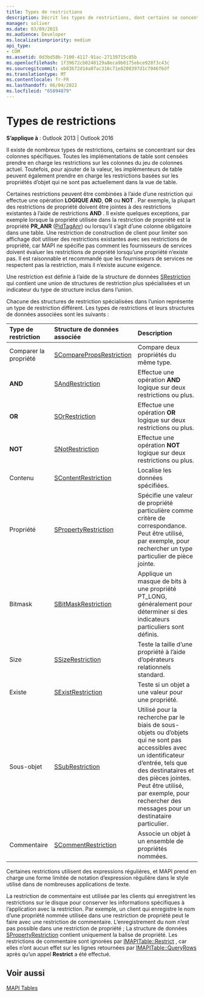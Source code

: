 ```yaml
---
title: Types de restrictions
description: Décrit les types de restrictions, dont certains se concentrent sur des colonnes spécifiques. Cela s’applique à Outlook 2013 et Outlook 2016.
manager: soliver
ms.date: 03/09/2015
ms.audience: Developer
ms.localizationpriority: medium
api_type:
- COM
ms.assetid: 0d3bd58b-7100-4117-91ac-27139715c85b
ms.openlocfilehash: 1f39672cb0240129a8eca9b0175ebce928f3c43c
ms.sourcegitcommit: eb83b72d14a07ac316c71e8208397d1c7046f6df
ms.translationtype: MT
ms.contentlocale: fr-FR
ms.lasthandoff: 06/04/2022
ms.locfileid: "65894879"
---
```

# <a name="types-of-restrictions"></a>Types de restrictions

  
  
**S’applique à** : Outlook 2013 | Outlook 2016 
  
Il existe de nombreux types de restrictions, certains se concentrant sur des colonnes spécifiques. Toutes les implémentations de table sont censées prendre en charge les restrictions sur les colonnes du jeu de colonnes actuel. Toutefois, pour ajouter de la valeur, les implémenteurs de table peuvent également prendre en charge les restrictions basées sur les propriétés d’objet qui ne sont pas actuellement dans la vue de table.
  
Certaines restrictions peuvent être combinées à l’aide d’une restriction qui effectue une opération **LOGIQUE AND**, **OR** ou **NOT** . Par exemple, la plupart des restrictions de propriété doivent être jointes à des restrictions existantes à l’aide de restrictions **AND** . Il existe quelques exceptions, par exemple lorsque la propriété utilisée dans la restriction de propriété est la propriété **PR_ANR** ([PidTagAnr](pidtaganr-canonical-property.md)) ou lorsqu’il s’agit d’une colonne obligatoire dans une table. Une restriction de construction de client pour limiter son affichage doit utiliser des restrictions existantes avec ses restrictions de propriété, car MAPI ne spécifie pas comment les fournisseurs de services doivent évaluer les restrictions de propriété lorsqu’une propriété n’existe pas. Il est raisonnable et recommandé que les fournisseurs de services ne respectent pas la restriction, mais il n’existe aucune exigence. 
  
Une restriction est définie à l’aide de la structure de données [SRestriction](srestriction.md) qui contient une union de structures de restriction plus spécialisées et un indicateur du type de structure inclus dans l’union. 
  
Chacune des structures de restriction spécialisées dans l’union représente un type de restriction différent. Les types de restrictions et leurs structures de données associées sont les suivants :
  
|**Type de restriction**|**Structure de données associée**|**Description**|
|:-----|:-----|:-----|
|Comparer la propriété  <br/> |[SComparePropsRestriction](scomparepropsrestriction.md) <br/> |Compare deux propriétés du même type. |
|**AND** <br/> |[SAndRestriction](sandrestriction.md) <br/> |Effectue une opération **AND** logique sur deux restrictions ou plus. |
|**OR** <br/> |[SOrRestriction](sorrestriction.md) <br/> |Effectue une opération **OR** logique sur deux restrictions ou plus. |
|**NOT** <br/> |[SNotRestriction](snotrestriction.md) <br/> |Effectue une opération **NOT** logique sur deux restrictions ou plus. |
|Contenu  <br/> |[SContentRestriction](scontentrestriction.md) <br/> |Localise les données spécifiées. |
|Propriété  <br/> |[SPropertyRestriction](spropertyrestriction.md) <br/> |Spécifie une valeur de propriété particulière comme critère de correspondance. Peut être utilisé, par exemple, pour rechercher un type particulier de pièce jointe. |
|Bitmask  <br/> |[SBitMaskRestriction](sbitmaskrestriction.md) <br/> |Applique un masque de bits à une propriété PT_LONG, généralement pour déterminer si des indicateurs particuliers sont définis. |
|Size  <br/> |[SSizeRestriction](ssizerestriction.md) <br/> |Teste la taille d’une propriété à l’aide d’opérateurs relationnels standard. |
|Existe  <br/> |[SExistRestriction](sexistrestriction.md) <br/> |Teste si un objet a une valeur pour une propriété. |
|Sous-objet  <br/> |[SSubRestriction](ssubrestriction.md) <br/> |Utilisé pour la recherche par le biais de sous-objets ou d’objets qui ne sont pas accessibles avec un identificateur d’entrée, tels que des destinataires et des pièces jointes. Peut être utilisé, par exemple, pour rechercher des messages pour un destinataire particulier. |
|Commentaire  <br/> |[SCommentRestriction](scommentrestriction.md) <br/> |Associe un objet à un ensemble de propriétés nommées. |
   
Certaines restrictions utilisent des expressions régulières, et MAPI prend en charge une forme limitée de notation d’expression régulière dans le style utilisé dans de nombreuses applications de texte.
  
La restriction de commentaire est utilisée par les clients qui enregistrent les restrictions sur le disque pour conserver les informations spécifiques à l’application avec la restriction. Par exemple, un client qui enregistre le nom d’une propriété nommée utilisée dans une restriction de propriété peut le faire avec une restriction de commentaire. L’enregistrement du nom n’est pas possible dans une restriction de propriété ; La structure de données [SPropertyRestriction](spropertyrestriction.md) contient uniquement la balise de propriété. Les restrictions de commentaire sont ignorées par [IMAPITable::Restrict](imapitable-restrict.md) , car elles n’ont aucun effet sur les lignes retournées par [IMAPITable::QueryRows](imapitable-queryrows.md) après qu’un appel **Restrict** a été effectué. 
  
## <a name="see-also"></a>Voir aussi



[MAPI Tables](mapi-tables.md)

